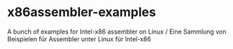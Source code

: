 # x86assembler-examples
A bunch of examples for Intel-x86 assembler on Linux / Eine Sammlung von Beispielen für Assembler unter Linux für Intel-x86

